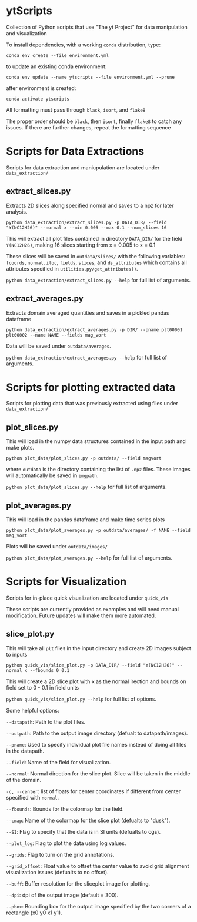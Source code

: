 # ytScripts
Collection of Python scripts that use "The yt Project" for data manipulation and visualization

To install dependencies, with a working `conda` distribution, type:

`conda env create --file environment.yml`

to update an existing conda environment:

`conda env update --name ytscripts --file environment.yml --prune`


after environment is created:

`conda activate ytscripts`

All formatting must pass through `black`, `isort`, and `flake8`

The proper order should be `black`, then `isort`, finally `flake8` to catch any issues. If there are further changes, repeat the formatting sequence


# Scripts for Data Extractions
Scripts for data extraction and maniupulation are located under `data_extraction/`


## extract_slices.py
Extracts 2D slices along specified normal and saves to a npz for later analysis.

`python data_extraction/extract_slices.py -p DATA_DIR/ --field "Y(NC12H26)" --normal x --min 0.005 --max 0.1 --num_slices 16`

This will extract all plot files contained in directory `DATA_DIR/` for the field `Y(NC12H26)`, making 16 slices starting from x = 0.005 to x = 0.1

These slices will be saved in `outdata/slices/` with the following variables: `fcoords`, `normal`, `iloc`, `fields`, `slices`, and `ds_attributes` which contains all attributes specified in `utilities.py/get_attributes()`.

`python data_extraction/extract_slices.py --help` for full list of arguments.

## extract_averages.py
Extracts domain averaged quantities and saves in a pickled pandas dataframe

`python data_extraction/extract_averages.py -p DIR/ --pname plt00001 plt00002 --name NAME --fields mag_vort`

Data will be saved under `outdata/averages`.

`python data_extraction/extract_averages.py --help` for full list of arguments.


# Scripts for plotting extracted data
Scripts for plotting data that was previously extracted using files under `data_extraction/`


## plot_slices.py
This will load in the numpy data structures contained in the input path and make plots.

`python plot_data/plot_slices.py -p outdata/ --field magvort`

where `outdata` is the directory containing the list of `.npz` files. These images will automatically be saved in `imgpath`.

`python plot_data/plot_slices.py --help` for full list of arguments.


## plot_averages.py
This will load in the pandas dataframe and make time series plots

`python plot_data/plot_averages.py -p outdata/averages/ -f NAME --field mag_vort`

Plots will be saved under `outdata/images/`

`python plot_data/plot_averages.py --help` for full list of arguments.



# Scripts for Visualization
Scripts for in-place quick visualization are located under `quick_vis`

These scripts are currently provided as examples and will need manual modification. Future updates will make them more automated.


## slice_plot.py
This will take all `plt` files in the input directory and create 2D images subject to inputs

`python quick_vis/slice_plot.py -p DATA_DIR/ --field "Y(NC12H26)" --normal x --fbounds 0 0.1`

This will create a 2D slice plot with x as the normal irection and bounds on field set to 0 - 0.1 in field units

`python quick_vis/slice_plot.py --help` for full list of options.

Some helpful options:

`--datapath`: Path to the plot files.

`--outpath`: Path to the output image directory (defualt to datapath/images).

`--pname`: Used to specify individual plot file names instead of doing all files in the datapath.

`--field`: Name of the field for visualization.

`--normal`: Normal direction for the slice plot. Slice will be taken in the middle of the domain.

`-c, --center`: list of floats for center coordinates if different from center specified with `normal`.

`--fbounds`: Bounds for the colormap for the field.

`--cmap`: Name of the colormap for the slice plot (defualts to "dusk").

`--SI`: Flag to specify that the data is in SI units (defualts to cgs).

`--plot_log`: Flag to plot the data using log values.

`--grids`: Flag to turn on the grid annotations.

`--grid_offset`: Float value to offset the center value to avoid grid alignment visualization issues (defualts to no offset).

`--buff`: Buffer resolution for the sliceplot image for plotting.

`--dpi`: dpi of the output image (default = 300).

`--pbox`: Bounding box for the output image specified by the two corners of a rectangle (x0 y0 x1 y1).
